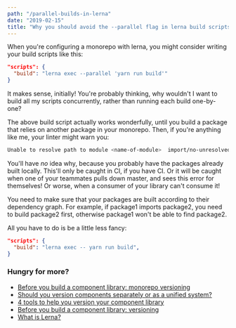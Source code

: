 ```yaml
---
path: "/parallel-builds-in-lerna"
date: "2019-02-15"
title: "Why you should avoid the --parallel flag in lerna build scripts"
---
```


When you're configuring a monorepo with lerna, you might consider writing your build scripts like this:

```json
"scripts": {
  "build": "lerna exec --parallel 'yarn run build'"
}
```

It makes sense, initially! You're probably thinking, why wouldn't I want to build all my scripts concurrently, rather than running each build one-by-one?

The above build script actually works wonderfully, until you build a package that relies on another package in your monorepo. Then, if you're anything like me, your linter might warn you:

```bash
Unable to resolve path to module <name-of-module>  import/no-unresolved
```

You'll have _no_ idea why, because you probably have the packages already built locally. This'll only be caught in CI, if you have CI. Or it will be caught when one of your teammates pulls down master, and sees this error for themselves! Or worse, when a consumer of your library can't consume it!

You need to make sure that your packages are built according to their dependency graph. For example, if package1 imports package2, you need to build package2 first, otherwise package1 won't be able to find package2.

All you have to do is be a little less fancy:

```json
"scripts": {
  "build": "lerna exec -- yarn run build",
}
```

### Hungry for more?

- [Before you build a component library: monorepo versioning](/lerna-monorepo-versioning)
- [Should you version components separately or as a unified system?](/version-bundling)
- [4 tools to help you version your component library](/4-tools-to-help-you-version-your-component-library)
- [Before you build a component library: versioning](/library-versioning)
- [What is Lerna?](/what-is-lerna)

